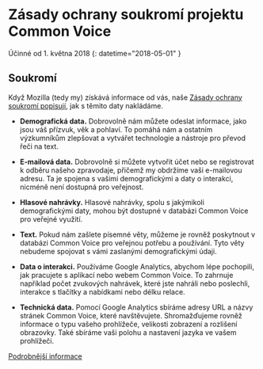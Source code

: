 # Zásady ochrany soukromí projektu Common Voice 

Účinné od 1. května 2018 {: datetime="2018-05-01" }

## Soukromí

Když Mozilla (tedy my) získává informace od vás, naše [Zásady ochrany soukromí popisují](https://www.mozilla.org/privacy), jak s těmito daty nakládáme.

* **Demografická data.** Dobrovolně nám můžete odeslat informace, jako jsou váš přízvuk, věk a pohlaví. To pomáhá nám a ostatním výzkumníkům zlepšovat a vytvářet technologie a nástroje pro převod řeči na text.

* **E-mailová data.** Dobrovolně si můžete vytvořit účet nebo se registrovat k odběru našeho zpravodaje, přičemž my obdržíme vaši e-mailovou adresu. Ta je spojena s vašimi demografickými a daty o interakci, nicméně není dostupná pro veřejnost.

* **Hlasové nahrávky.** Hlasové nahrávky, spolu s jakýmikoli demografickými daty, mohou být dostupné v databázi Common Voice pro veřejné využití.

* **Text.** Pokud nám zašlete písemné věty, můžeme je rovněž poskytnout v databázi Common Voice pro veřejnou potřebu a používání. Tyto věty nebudeme spojovat s vámi zaslanými demografickými údaji. 

* **Data o interakci.** Používáme Google Analytics, abychom lépe pochopili, jak pracujete s aplikací nebo webem Common Voice. To zahrnuje například počet zvukových nahrávek, které jste nahráli nebo poslechli, interakce s tlačítky a nabídkami nebo délku relace.

* **Technická data.** Pomocí Google Analytics sbíráme adresy URL a názvy stránek Common Voice, které navštěvujete. Shromažďujeme rovněž informace o typu vašeho prohlížeče, velikosti zobrazení a rozlišení obrazovky. Také sbíráme vaši polohu a nastavení jazyka ve vašem prohlížeči.

[Podrobnější informace](https://github.com/mozilla/voice-web/blob/master/docs/data_dictionary.md)

